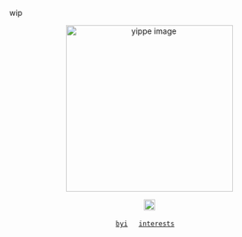 wip
<p align="center">
     <img src="https://files.catbox.moe/92daub.png" alt="yippe image" width="300"/>
</p>

<p align="center">
  <img src="https://files.catbox.moe/zly816.gif" alt="funny gif" width="20">
</p>

<p align="center">
  <a href="https://rentry.co/cet_byi"><code>byi</code></a>
  &nbsp;&nbsp;&nbsp;
  <a href="https://rentry.co/cet_interests"><code>interests</code></a>
  &nbsp;&nbsp;&nbsp;
</p>

<!--
**softtoyshark/softtoyshark** is a ✨ _special_ ✨ repository because its `README.md` (this file) appears on your GitHub profile.

Here are some ideas to get you started:

- 🔭 I’m currently working on ...
- 🌱 I’m currently learning ...
- 👯 I’m looking to collaborate on ...
- 🤔 I’m looking for help with ...
- 💬 Ask me about ...
- 📫 How to reach me: ...
- 😄 Pronouns: ...
- ⚡ Fun fact: ...
-->
